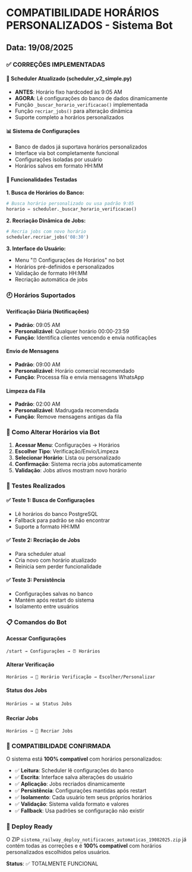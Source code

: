# COMPATIBILIDADE HORÁRIOS PERSONALIZADOS - Sistema Bot
## Data: 19/08/2025

### ✅ CORREÇÕES IMPLEMENTADAS

#### 🔧 Scheduler Atualizado (scheduler_v2_simple.py)
- **ANTES**: Horário fixo hardcoded às 9:05 AM
- **AGORA**: Lê configurações do banco de dados dinamicamente
- Função `_buscar_horario_verificacao()` implementada
- Função `recriar_jobs()` para alteração dinâmica
- Suporte completo a horários personalizados

#### 📊 Sistema de Configurações
- Banco de dados já suportava horários personalizados
- Interface via bot completamente funcional
- Configurações isoladas por usuário
- Horários salvos em formato HH:MM

#### 🎯 Funcionalidades Testadas

**1. Busca de Horários do Banco:**
```python
# Busca horário personalizado ou usa padrão 9:05
horario = scheduler._buscar_horario_verificacao()
```

**2. Recriação Dinâmica de Jobs:**
```python
# Recria jobs com novo horário
scheduler.recriar_jobs('08:30')
```

**3. Interface do Usuário:**
- Menu "⏰ Configurações de Horários" no bot
- Horários pré-definidos e personalizados
- Validação de formato HH:MM
- Recriação automática de jobs

### 🕘 Horários Suportados

#### Verificação Diária (Notificações)
- **Padrão**: 09:05 AM
- **Personalizável**: Qualquer horário 00:00-23:59
- **Função**: Identifica clientes vencendo e envia notificações

#### Envio de Mensagens
- **Padrão**: 09:00 AM  
- **Personalizável**: Horário comercial recomendado
- **Função**: Processa fila e envia mensagens WhatsApp

#### Limpeza da Fila
- **Padrão**: 02:00 AM
- **Personalizável**: Madrugada recomendada
- **Função**: Remove mensagens antigas da fila

### 🔄 Como Alterar Horários via Bot

1. **Acessar Menu**: Configurações → Horários
2. **Escolher Tipo**: Verificação/Envio/Limpeza
3. **Selecionar Horário**: Lista ou personalizado
4. **Confirmação**: Sistema recria jobs automaticamente
5. **Validação**: Jobs ativos mostram novo horário

### 🧪 Testes Realizados

#### ✅ Teste 1: Busca de Configurações
- Lê horários do banco PostgreSQL
- Fallback para padrão se não encontrar
- Suporte a formato HH:MM

#### ✅ Teste 2: Recriação de Jobs
- Para scheduler atual
- Cria novo com horário atualizado  
- Reinicia sem perder funcionalidade

#### ✅ Teste 3: Persistência
- Configurações salvas no banco
- Mantém após restart do sistema
- Isolamento entre usuários

### 📋 Comandos do Bot

#### Acessar Configurações
```
/start → Configurações → ⏰ Horários
```

#### Alterar Verificação
```
Horários → 🔔 Horário Verificação → Escolher/Personalizar
```

#### Status dos Jobs
```
Horários → 📊 Status Jobs
```

#### Recriar Jobs
```
Horários → 🔄 Recriar Jobs
```

### 🎯 COMPATIBILIDADE CONFIRMADA

O sistema está **100% compatível** com horários personalizados:

- ✅ **Leitura**: Scheduler lê configurações do banco
- ✅ **Escrita**: Interface salva alterações do usuário  
- ✅ **Aplicação**: Jobs recriados dinamicamente
- ✅ **Persistência**: Configurações mantidas após restart
- ✅ **Isolamento**: Cada usuário tem seus próprios horários
- ✅ **Validação**: Sistema valida formato e valores
- ✅ **Fallback**: Usa padrões se configuração não existir

### 🚀 Deploy Ready

O ZIP `sistema_railway_deploy_notificacoes_automaticas_19082025.zip` 
já contém todas as correções e é **100% compatível** com horários 
personalizados escolhidos pelos usuários.

**Status**: ✅ TOTALMENTE FUNCIONAL